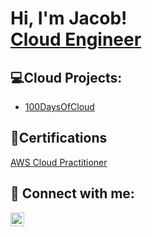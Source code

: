 <h1>Hi, I'm Jacob! <br/> <a href="https://www.linkedin.com/in/jacobfergusoncloud">Cloud Engineer</a></h1>

<h2>💻Cloud Projects:</h2>


  - [100DaysOfCloud](https://github.com/JacobFerguson1/100DaysOfCloud)

<h2>🧾Certifications </h2>

<a href="https://www.credly.com/badges/68e9be35-a380-42ab-aef2-569706315b71/public_url">AWS Cloud Practitioner</a>

<h2> 🤳 Connect with me:</h2>


[<img align="left" alt="JoshMadakor | LinkedIn" width="22px" src="https://cdn.jsdelivr.net/npm/simple-icons@v3/icons/linkedin.svg" />][linkedin]




[linkedin]: https://www.linkedin.com/in/jacobfergusoncloud


